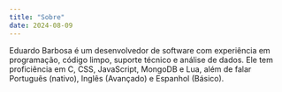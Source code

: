 ```yaml
---
title: "Sobre"
date: 2024-08-09
---
```

Eduardo Barbosa é um desenvolvedor de software com experiência em programação, código limpo, suporte técnico e análise de dados. Ele tem proficiência em C, CSS, JavaScript, MongoDB e Lua, além de falar Português (nativo), Inglês (Avançado) e Espanhol (Básico).

